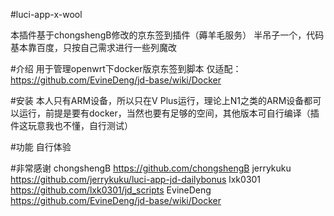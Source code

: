 #luci-app-x-wool

本插件基于chongshengB修改的京东签到插件（薅羊毛服务）
半吊子一个，代码基本靠百度，只按自己需求进行一些列魔改

#介绍
用于管理openwrt下docker版京东签到脚本
仅适配：
https://github.com/EvineDeng/jd-base/wiki/Docker

#安装
本人只有ARM设备，所以只在V Plus运行，理论上N1之类的ARM设备都可以运行，前提是要有docker，当然也要有足够的空间，其他版本可自行编译（插件这玩意我也不懂，自行测试）

#功能
自行体验

#非常感谢
chongshengB
https://github.com/chongshengB
jerrykuku
https://github.com/jerrykuku/luci-app-jd-dailybonus
lxk0301
https://github.com/lxk0301/jd_scripts
EvineDeng
https://github.com/EvineDeng/jd-base/wiki/Docker

